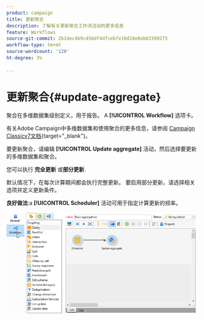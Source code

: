 ```yaml
---
product: campaign
title: 更新聚合
description: 了解有关更新聚合工作流活动的更多信息
feature: Workflows
source-git-commit: 2b1dec4b9c456df4dfcebfe10d18e0ab01599275
workflow-type: tm+mt
source-wordcount: '120'
ht-degree: 3%

---
```


# 更新聚合{#update-aggregate}

聚合在多维数据集级别定义，用于报告。 A **[!UICONTROL Workflow]** 选项卡。

有关Adobe Campaign中多维数据集和使用聚合的更多信息，请参阅 [Campaign Classicv7文档](https://experienceleague.adobe.com/docs/campaign-classic/using/reporting/designing-reports-with-cubes/about-cubes.html){target=&quot;_blank&quot;}。


要更新聚合，请编辑 **[!UICONTROL Update aggregate]** 活动，然后选择要更新的多维数据集和聚合。

您可以执行 **完全更新** 或&#x200B;**部分更新**.

默认情况下，在每次计算期间都会执行完整更新。 要启用部分更新，请选择相关选项并定义更新条件。

**良好做法**:a **[!UICONTROL Scheduler]** 活动可用于指定计算更新的频率。

![](assets/scheduler-and-cube-aggregate.png)
